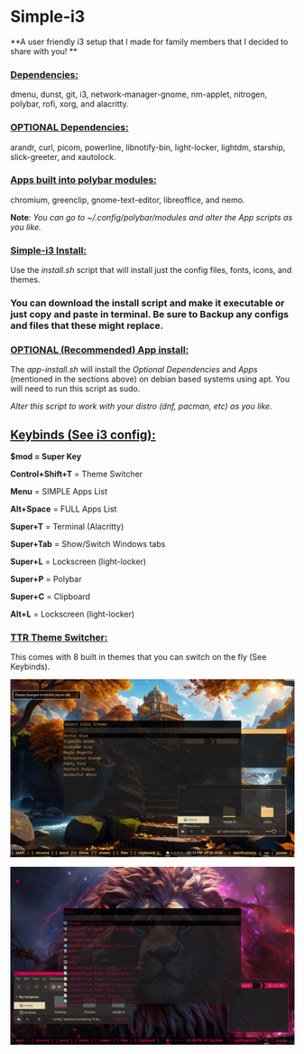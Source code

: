 # Simple-i3
**A user friendly i3 setup that I made for family members that I decided to share with you! **

### <ins>Dependencies<ins>: 
dmenu, dunst, git, i3, network-manager-gnome, nm-applet, nitrogen, polybar, rofi, xorg, and alacritty.

### <ins>**OPTIONAL** Dependencies: <ins>
arandr, curl, picom, powerline, libnotify-bin, light-locker, lightdm, starship, slick-greeter, and xautolock.

### <ins>Apps built into polybar modules:<ins>
chromium, greenclip, gnome-text-editor, libreoffice, and nemo.

**Note**: *You can go to ~/.config/polybar/modules and alter the App scripts as you like.*

### <ins>Simple-i3 Install:<ins>
Use the *install.sh* script that will install just the config files, fonts, icons, and themes. 

### You can download the install script and make it executable or just copy and paste in terminal. Be sure to Backup any configs and files that these might replace.

### <ins>OPTIONAL (Recommended) App install: <ins>
 The *app-install.sh* will install the *Optional Dependencies* and *Apps* (mentioned in the sections above) on debian based systems using apt. You will need to run this script as sudo. 
 
 *Alter this script to work with your distro (dnf, pacman, etc) as you like.*



## <ins>Keybinds (See i3 config):<ins>
**$mod = Super Key**

**Control+Shift+T** = Theme Switcher

**Menu** = SIMPLE Apps List

**Alt+Space** = FULL Apps List

**Super+T** = Terminal (Alacritty)

**Super+Tab** = Show/Switch Windows tabs

**Super+L** = Lockscreen (light-locker)

**Super+P** = Polybar

**Super+C** = Clipboard

**Alt+L** = Lockscreen (light-locker)

### <ins>TTR Theme Switcher<ins>: 
This comes with 8 built in themes that you can switch on the fly (See Keybinds). 

![text](https://github.com/TheTechRun/Simple-i3/blob/master/screenshots/Screenshot%201.png)

![text](https://github.com/TheTechRun/Simple-i3/blob/master/screenshots/Screenshot%202.png)

